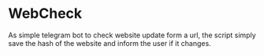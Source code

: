 # WebCheck
 As simple telegram bot to check website update form a url, the script simply save the hash of the website and inform the user if it changes.
